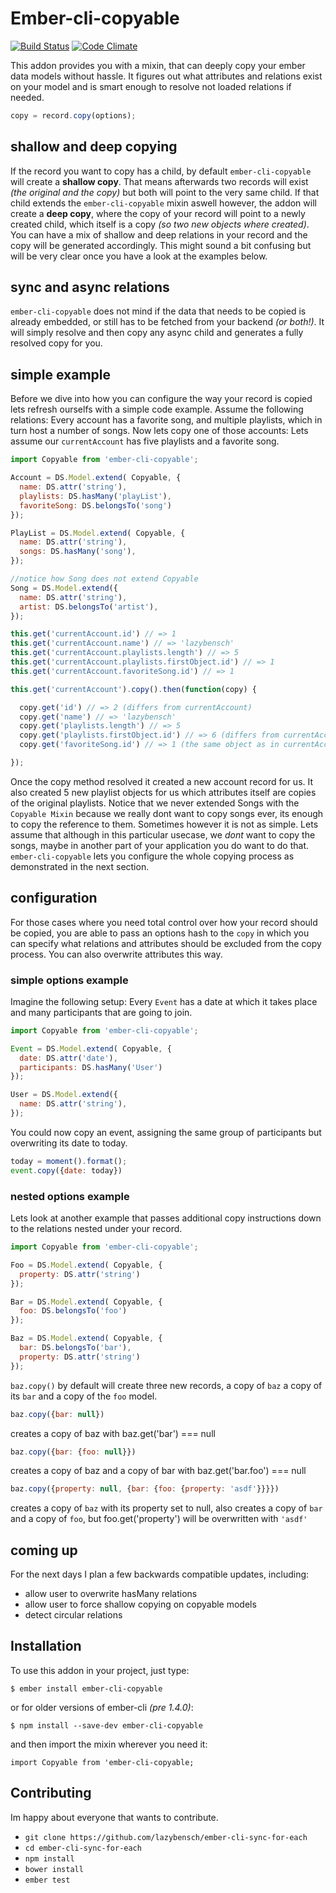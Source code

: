 # Ember-cli-copyable
[![Build Status](https://travis-ci.org/lazybensch/ember-cli-copyable.svg)](https://travis-ci.org/lazybensch/ember-cli-copyable)
[![Code Climate](https://codeclimate.com/github/lazybensch/ember-cli-copyable/badges/gpa.svg)](https://codeclimate.com/github/lazybensch/ember-cli-copyable)

This addon provides you with a mixin, that can deeply copy your ember data models without hassle. It figures out what attributes and relations exist on your model and is smart enough to resolve not loaded relations if needed.

```javascript
copy = record.copy(options);
```

## shallow and deep copying

If the record you want to copy has a child, by default `ember-cli-copyable` will create a **shallow copy**. That means afterwards two records will exist *(the original and the copy)* but both will point to the very same child. If that child extends the `ember-cli-copyable` mixin aswell however, the addon will create a **deep copy**, where the copy of your record will point to a newly created child, which itself is a copy *(so two new objects where created)*. You can have a mix of shallow and deep relations in your record and the copy will be generated accordingly. This might sound a bit confusing but will be very clear once you have a look at the examples below.

## sync and async relations

`ember-cli-copyable` does not mind if the data that needs to be copied is already embedded, or still has to be fetched from your backend *(or both!)*. It will simply resolve and then copy any async child and generates a fully resolved copy for you.

## simple example

Before we dive into how you can configure the way your record is copied lets refresh ourselfs with a simple code example. Assume the following relations: Every account has a favorite song, and multiple playlists, which in turn host a number of songs. Now lets copy one of those accounts: Lets assume our `currentAccount` has five playlists and a favorite song.


```javascript
import Copyable from 'ember-cli-copyable';

Account = DS.Model.extend( Copyable, {
  name: DS.attr('string'),
  playlists: DS.hasMany('playList'),
  favoriteSong: DS.belongsTo('song')
});

PlayList = DS.Model.extend( Copyable, {
  name: DS.attr('string'),
  songs: DS.hasMany('song'),
});

//notice how Song does not extend Copyable
Song = DS.Model.extend({
  name: DS.attr('string'),
  artist: DS.belongsTo('artist'),
});
```


```javascript
this.get('currentAccount.id') // => 1
this.get('currentAccount.name') // => 'lazybensch'
this.get('currentAccount.playlists.length') // => 5
this.get('currentAccount.playlists.firstObject.id') // => 1
this.get('currentAccount.favoriteSong.id') // => 1

this.get('currentAccount').copy().then(function(copy) {

  copy.get('id') // => 2 (differs from currentAccount)
  copy.get('name') // => 'lazybensch'
  copy.get('playlists.length') // => 5
  copy.get('playlists.firstObject.id') // => 6 (differs from currentAccount)
  copy.get('favoriteSong.id') // => 1 (the same object as in currentAccount.favoriteSong)

});
```

Once the copy method resolved it created a new account record for us. It also created 5 new playlist objects for us which attributes itself are copies of the original playlists. Notice that we never extended Songs with the `Copyable Mixin` because we really dont want to copy songs ever, its enough to copy the reference to them. Sometimes however it is not as simple. Lets assume that although in this particular usecase, we *dont* want to copy the songs, maybe in another part of your application you do want to do that. `ember-cli-copyable` lets you configure the whole copying process as demonstrated in the next section.



## configuration

For those cases where you need total control over how your record should be copied, you are able to pass an options hash to the `copy` in which you can specify what relations and attributes should be excluded from the copy process. You can also overwrite attributes this way.

### simple options example

Imagine the following setup: Every `Event` has a date at which it takes place and many participants that are going to join.

```javascript
import Copyable from 'ember-cli-copyable';

Event = DS.Model.extend( Copyable, {
  date: DS.attr('date'),
  participants: DS.hasMany('User')
});

User = DS.Model.extend({
  name: DS.attr('string'),
});
```

You could now copy an event, assigning the same group of participants but overwriting its date to today.

```javascript
today = moment().format();
event.copy({date: today})
```

### nested options example

Lets look at another example that passes additional copy instructions down to the relations nested under your record.

```javascript
import Copyable from 'ember-cli-copyable';

Foo = DS.Model.extend( Copyable, {
  property: DS.attr('string')
});

Bar = DS.Model.extend( Copyable, {
  foo: DS.belongsTo('foo')
});

Baz = DS.Model.extend( Copyable, {
  bar: DS.belongsTo('bar'),
  property: DS.attr('string')
});

```

`baz.copy()` by default will create three new records, a copy of `baz` a copy of its `bar` and a copy of the `foo` model.

```javascript
baz.copy({bar: null})

```
creates a copy of baz with baz.get('bar') === null


```javascript
baz.copy({bar: {foo: null}})
```
creates a copy of baz and a copy of bar with baz.get('bar.foo') === null


```javascript
baz.copy({property: null, {bar: {foo: {property: 'asdf'}}}})
```

creates a copy of `baz` with its property set to null, also creates a copy of `bar` and a copy of `foo`, but foo.get('property') will be overwritten with `'asdf'`


## coming up

For the next days I plan a few backwards compatible updates, including:

* allow user to overwrite hasMany relations
* allow user to force shallow copying on copyable models
* detect circular relations

## Installation

To use this addon in your project, just type:
```
$ ember install ember-cli-copyable
```
or for older versions of ember-cli *(pre 1.4.0)*:
```
$ npm install --save-dev ember-cli-copyable
```
and then import the mixin wherever you need it:
```
import Copyable from 'ember-cli-copyable;
```

## Contributing

Im happy about everyone that wants to contribute.

* `git clone https://github.com/lazybensch/ember-cli-sync-for-each`
* `cd ember-cli-sync-for-each`
* `npm install`
* `bower install`
* `ember test`
